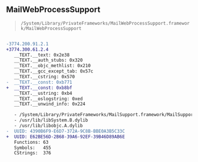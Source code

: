 ## MailWebProcessSupport

> `/System/Library/PrivateFrameworks/MailWebProcessSupport.framework/MailWebProcessSupport`

```diff

-3774.200.91.2.1
+3774.300.61.2.4
   __TEXT.__text: 0x2e38
   __TEXT.__auth_stubs: 0x320
   __TEXT.__objc_methlist: 0x210
   __TEXT.__gcc_except_tab: 0x57c
   __TEXT.__cstring: 0x570
-  __TEXT.__const: 0xb771
+  __TEXT.__const: 0xb8bf
   __TEXT.__ustring: 0xb4
   __TEXT.__oslogstring: 0xed
   __TEXT.__unwind_info: 0x224

   - /System/Library/PrivateFrameworks/MailSupport.framework/MailSupport
   - /usr/lib/libSystem.B.dylib
   - /usr/lib/libobjc.A.dylib
-  UUID: 4390B6F9-E6D7-372A-9C8B-BBE0A3B5C33C
+  UUID: E62BE56D-2B68-39A6-92EF-39B46D89AB6E
   Functions: 63
   Symbols:   455
   CStrings:  376

```
